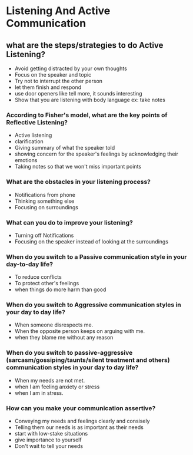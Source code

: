# Listening And Active Communication

## what are the steps/strategies to do Active Listening?

   * Avoid getting distracted by your own thoughts
   * Focus on the speaker and topic
   * Try not to interrupt the other person
   * let them finish and respond
   * use door openers like tell more, it sounds interesting
   * Show that you are listening with body language ex: take notes

### According to Fisher's model, what are the key points of Reflective Listening? 
  * Active listening
  * clarification
  * Giving summary of what the speaker told
  * showing concern for the speaker's feelings by acknowledging their emotions
  * Taking notes so that we won't miss important points

### What are the obstacles in your listening process?
  * Notifications from phone
  * Thinking something else
  * Focusing on surroundings

### What can you do to improve your listening?

  * Turning off Notifications
  * Focusing on the speaker instead of looking at the surroundings

### When do you switch to a Passive communication style in your day-to-day life?

   *   To reduce conflicts
   *   To protect other's feelings
   *   when things do more harm than good
### When do you switch to Aggressive communication styles in your day to day life?
   * When someone disrespects me.
   * When the opposite person keeps on arguing with me.
   * when they blame me without any reason
### When do you switch to passive-aggressive (sarcasm/gossiping/taunts/silent treatment and others) communication styles in your day to day life?
 
   * When my needs are not met.
   * when I am feeling anxiety or stress
   * when I am in stress.
### How can you make your communication assertive?
   * Conveying my needs and feelings clearly and consisely
   * Telling them our needs is as important as their needs
   * start with low-stake situations
   * give importance to yourself
   * Don't wait to tell your needs


     
